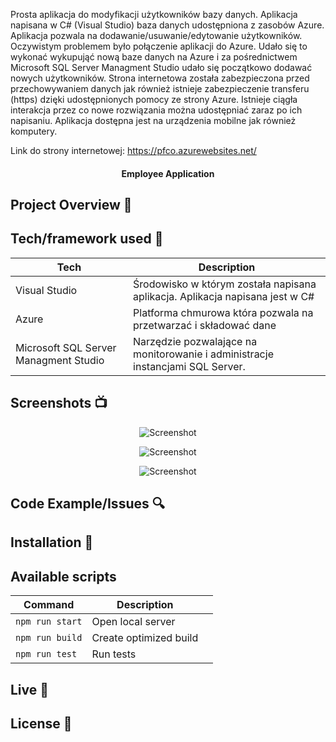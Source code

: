 Prosta aplikacja do modyfikacji użytkowników bazy danych. 
Aplikacja napisana w C# (Visual Studio) baza danych udostępniona z zasobów Azure.
Aplikacja pozwala na dodawanie/usuwanie/edytowanie użytkowników. Oczywistym problemem było połączenie aplikacji do Azure.
Udało się to wykonać wykupująć nową baze danych na Azure i za pośrednictwem Microsoft SQL Server Managment Studio udało się początkowo dodawać nowych użytkowników.
Strona internetowa została zabezpieczona przed przechowywaniem danych jak również istnieje zabezpieczenie transferu (https) dzięki udostępnionych pomocy ze strony Azure.
Istnieje ciągła interakcja przez co nowe rozwiązania można udostępniać zaraz po ich napisaniu.
Aplikacja dostępna jest na urządzenia mobilne jak również komputery.

Link do strony internetowej: https://pfco.azurewebsites.net/


<h4 align="center">Employee Application</h4>


## Project Overview 🎉

## Tech/framework used 🔧

| Tech                                                    | Description                              |
| ------------------------------------------------------- | ---------------------------------------- |
| Visual Studio                           | Środowisko w którym została napisana aplikacja. Aplikacja napisana jest w C#  |
| Azure                           | Platforma chmurowa która pozwala na przetwarzać i składować dane  |
| Microsoft SQL Server Managment Studio                           | Narzędzie pozwalające na monitorowanie i administracje instancjami SQL Server.   |


## Screenshots 📺

<p align="center">
    <img src="Przechwytywanie.png" alt="Screenshot">
</p>

<p align="center">
    <img src="" alt="Screenshot">
</p>

<p align="center">
    <img src="" alt="Screenshot">
</p>

## Code Example/Issues 🔍


## Installation 💾

## Available scripts

| Command                   | Description                   |     |
| ------------------------- | ----------------------------- | --- |
| `npm run start`           | Open local server             |     |
| `npm run build`           | Create optimized build        |     |
| `npm run test`            | Run tests                     |     |


## Live 📍

## License 🔱
